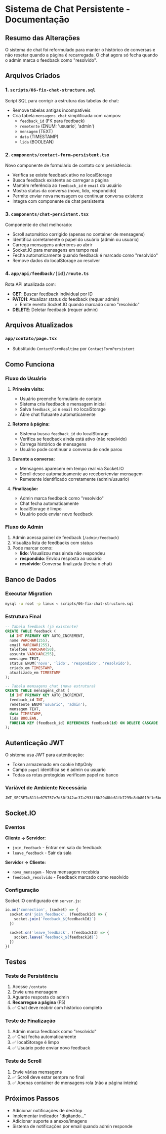 # Sistema de Chat Persistente - Documentação

## Resumo das Alterações

O sistema de chat foi reformulado para manter o histórico de conversas e não resetar quando a página é recarregada. O chat agora só fecha quando o admin marca o feedback como "resolvido".

## Arquivos Criados

### 1. `scripts/06-fix-chat-structure.sql`
Script SQL para corrigir a estrutura das tabelas de chat:
- Remove tabelas antigas incompatíveis
- Cria tabela `mensagens_chat` simplificada com campos:
  - `feedback_id` (FK para feedback)
  - `remetente` (ENUM: 'usuario', 'admin')
  - `mensagem` (TEXT)
  - `data` (TIMESTAMP)
  - `lida` (BOOLEAN)

### 2. `components/contact-form-persistent.tsx`
Novo componente de formulário de contato com persistência:
- Verifica se existe feedback ativo no localStorage
- Busca feedback existente ao carregar a página
- Mantém referência ao `feedback_id` e `email` do usuário
- Mostra status da conversa (novo, lido, respondido)
- Permite enviar nova mensagem ou continuar conversa existente
- Integra com componente de chat persistente

### 3. `components/chat-persistent.tsx`
Componente de chat melhorado:
- Scroll automático corrigido (apenas no container de mensagens)
- Identifica corretamente o papel do usuário (admin ou usuario)
- Carrega mensagens anteriores ao abrir
- Socket.IO para mensagens em tempo real
- Fecha automaticamente quando feedback é marcado como "resolvido"
- Remove dados do localStorage ao resolver

### 4. `app/api/feedback/[id]/route.ts`
Rota API atualizada com:
- **GET**: Buscar feedback individual por ID
- **PATCH**: Atualizar status do feedback (requer admin)
  - Emite evento Socket.IO quando marcado como "resolvido"
- **DELETE**: Deletar feedback (requer admin)

## Arquivos Atualizados

### `app/contato/page.tsx`
- Substituído `ContactFormRealtime` por `ContactFormPersistent`

## Como Funciona

### Fluxo do Usuário

1. **Primeira visita:**
   - Usuário preenche formulário de contato
   - Sistema cria feedback e mensagem inicial
   - Salva `feedback_id` e `email` no localStorage
   - Abre chat flutuante automaticamente

2. **Retorno à página:**
   - Sistema busca `feedback_id` do localStorage
   - Verifica se feedback ainda está ativo (não resolvido)
   - Carrega histórico de mensagens
   - Usuário pode continuar a conversa de onde parou

3. **Durante a conversa:**
   - Mensagens aparecem em tempo real via Socket.IO
   - Scroll desce automaticamente ao receber/enviar mensagem
   - Remetente identificado corretamente (admin/usuario)

4. **Finalização:**
   - Admin marca feedback como "resolvido"
   - Chat fecha automaticamente
   - localStorage é limpo
   - Usuário pode enviar novo feedback

### Fluxo do Admin

1. Admin acessa painel de feedback (`/admin/feedback`)
2. Visualiza lista de feedbacks com status
3. Pode marcar como:
   - **lido**: Visualizou mas ainda não respondeu
   - **respondido**: Enviou resposta ao usuário
   - **resolvido**: Conversa finalizada (fecha o chat)

## Banco de Dados

### Executar Migration

```bash
mysql -u root -p linux < scripts/06-fix-chat-structure.sql
```

### Estrutura Final

```sql
-- Tabela feedback (já existente)
CREATE TABLE feedback (
  id INT PRIMARY KEY AUTO_INCREMENT,
  nome VARCHAR(255),
  email VARCHAR(255),
  telefone VARCHAR(50),
  assunto VARCHAR(255),
  mensagem TEXT,
  status ENUM('novo', 'lido', 'respondido', 'resolvido'),
  criado_em TIMESTAMP,
  atualizado_em TIMESTAMP
);

-- Tabela mensagens_chat (nova estrutura)
CREATE TABLE mensagens_chat (
  id INT PRIMARY KEY AUTO_INCREMENT,
  feedback_id INT,
  remetente ENUM('usuario', 'admin'),
  mensagem TEXT,
  data TIMESTAMP,
  lida BOOLEAN,
  FOREIGN KEY (feedback_id) REFERENCES feedback(id) ON DELETE CASCADE
);
```

## Autenticação JWT

O sistema usa JWT para autenticação:
- Token armazenado em cookie httpOnly
- Campo `papel` identifica se é admin ou usuario
- Todas as rotas protegidas verificam papel no banco

### Variável de Ambiente Necessária

```env
JWT_SECRET=811fe075757e7d30f342ac37a293ff8b2948bb61fb7295c8db8019f1e5be08ee
```

## Socket.IO

### Eventos

**Cliente → Servidor:**
- `join_feedback` - Entrar em sala do feedback
- `leave_feedback` - Sair da sala

**Servidor → Cliente:**
- `nova_mensagem` - Nova mensagem recebida
- `feedback_resolvido` - Feedback marcado como resolvido

### Configuração

Socket.IO configurado em `server.js`:
```javascript
io.on('connection', (socket) => {
  socket.on('join_feedback', (feedbackId) => {
    socket.join(`feedback_${feedbackId}`)
  })

  socket.on('leave_feedback', (feedbackId) => {
    socket.leave(`feedback_${feedbackId}`)
  })
})
```

## Testes

### Teste de Persistência

1. Acesse `/contato`
2. Envie uma mensagem
3. Aguarde resposta do admin
4. **Recarregue a página** (F5)
5. ✅ Chat deve reabrir com histórico completo

### Teste de Finalização

1. Admin marca feedback como "resolvido"
2. ✅ Chat fecha automaticamente
3. ✅ localStorage é limpo
4. ✅ Usuário pode enviar novo feedback

### Teste de Scroll

1. Envie várias mensagens
2. ✅ Scroll deve estar sempre no final
3. ✅ Apenas container de mensagens rola (não a página inteira)

## Próximos Passos

- Adicionar notificações de desktop
- Implementar indicador "digitando..."
- Adicionar suporte a anexos/imagens
- Sistema de notificações por email quando admin responde
